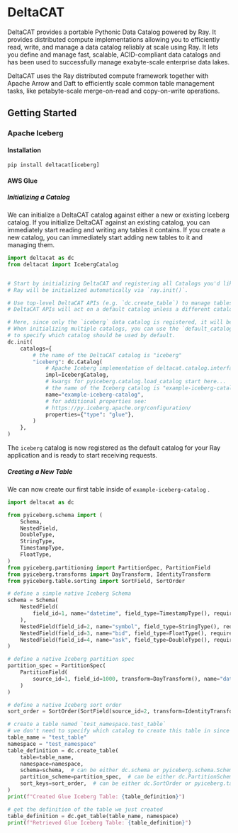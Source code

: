 # DeltaCAT

DeltaCAT provides a portable Pythonic Data Catalog powered by Ray. It provides distributed compute implementations
allowing you to efficiently read, write, and manage a data catalog reliably at scale using Ray. It lets you
define and manage fast, scalable, ACID-compliant data catalogs and has been used to successfully manage exabyte-scale
enterprise data lakes.

DeltaCAT uses the Ray distributed compute framework together with Apache Arrow and Daft to efficiently scale common
table management tasks, like petabyte-scale merge-on-read and copy-on-write operations.

## Getting Started

### Apache Iceberg
#### Installation
```shell
pip install deltacat[iceberg]
```

#### AWS Glue 
##### Initializing a Catalog
We can initialize a DeltaCAT catalog against either a new or existing Iceberg catalog. If you initialize DeltaCAT
against an existing catalog, you can immediately start reading and writing any tables it contains. If you create
a new catalog, you can immediately start adding new tables to it and managing them.
```python
import deltacat as dc
from deltacat import IcebergCatalog


# Start by initializing DeltaCAT and registering all Catalogs you'd like to make available to your Ray application.
# Ray will be initialized automatically via `ray.init()`.

# Use top-level DeltaCAT APIs (e.g. `dc.create_table`) to manage tables in any registered catalog.
# DeltaCAT APIs will act on a default catalog unless a different catalog name is explicitly specified.

# Here, since only the `iceberg` data catalog is registered, it will become the default.
# When initializing multiple catalogs, you can use the `default_catalog_name` param
# to specify which catalog should be used by default.
dc.init(
    catalogs={
        # the name of the DeltaCAT catalog is "iceberg"
        "iceberg": dc.Catalog(
            # Apache Iceberg implementation of deltacat.catalog.interface
            impl=IcebergCatalog,
            # kwargs for pyiceberg.catalog.load_catalog start here...
            # the name of the Iceberg catalog is "example-iceberg-catalog"
            name="example-iceberg-catalog",
            # for additional properties see:
            # https://py.iceberg.apache.org/configuration/
            properties={"type": "glue"},
        )
    },
)
```
The `iceberg` catalog is now registered as the default catalog for your Ray application and is ready to start receiving
requests.

##### Creating a New Table
We can now create our first table inside of `example-iceberg-catalog` .

```python
import deltacat as dc

from pyiceberg.schema import (
    Schema,
    NestedField,
    DoubleType,
    StringType,
    TimestampType,
    FloatType,
)
from pyiceberg.partitioning import PartitionSpec, PartitionField
from pyiceberg.transforms import DayTransform, IdentityTransform
from pyiceberg.table.sorting import SortField, SortOrder

# define a simple native Iceberg Schema
schema = Schema(
    NestedField(
        field_id=1, name="datetime", field_type=TimestampType(), required=True
    ),
    NestedField(field_id=2, name="symbol", field_type=StringType(), required=True),
    NestedField(field_id=3, name="bid", field_type=FloatType(), required=False),
    NestedField(field_id=4, name="ask", field_type=DoubleType(), required=False),
)

# define a native Iceberg partition spec
partition_spec = PartitionSpec(
    PartitionField(
        source_id=1, field_id=1000, transform=DayTransform(), name="datetime_day"
    )
)

# define a native Iceberg sort order
sort_order = SortOrder(SortField(source_id=2, transform=IdentityTransform()))

# create a table named `test_namespace.test_table`
# we don't need to specify which catalog to create this table in since only the "iceberg" catalog is available
table_name = "test_table"
namespace = "test_namespace"
table_definition = dc.create_table(
    table=table_name,
    namespace=namespace,
    schema=schema,  # can be either dc.schema or pyiceberg.schema.Schema
    partition_scheme=partition_spec,  # can be either dc.PartitionScheme or pyiceberg.partitioning.PartitionSpec
    sort_keys=sort_order,  # can be either dc.SortOrder or pyiceberg.table.sorting.SortOrder
)
print(f"Created Glue Iceberg Table: {table_definition}")

# get the definition of the table we just created
table_definition = dc.get_table(table_name, namespace)
print(f"Retrieved Glue Iceberg Table: {table_definition}")
```
